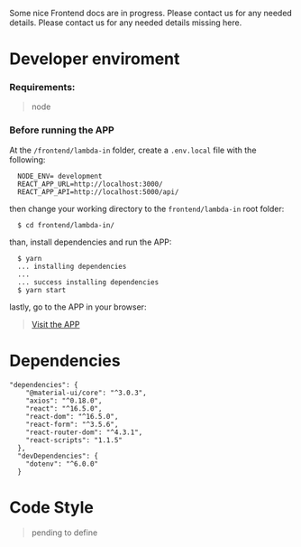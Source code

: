 Some nice Frontend docs are in progress.
Please contact us for any needed details.
Please contact us for any needed details missing here.

# Developer enviroment

### Requirements:

> node

### Before running the APP

At the `/frontend/lambda-in` folder, create a `.env.local` file with the following:

```
  NODE_ENV= development
  REACT_APP_URL=http://localhost:3000/
  REACT_APP_API=http://localhost:5000/api/
```

then change your working directory to the `frontend/lambda-in` root folder:

```
  $ cd frontend/lambda-in/
```

than, install dependencies and run the APP:

```
  $ yarn
  ... installing dependencies
  ...
  ... success installing dependencies
  $ yarn start
```

lastly, go to the APP in your browser:

> [Visit the APP](http://localhost:3000/)

# Dependencies

```
"dependencies": {
    "@material-ui/core": "^3.0.3",
    "axios": "^0.18.0",
    "react": "^16.5.0",
    "react-dom": "^16.5.0",
    "react-form": "^3.5.6",
    "react-router-dom": "^4.3.1",
    "react-scripts": "1.1.5"
  },
  "devDependencies": {
    "dotenv": "^6.0.0"
  }
```

# Code Style

> pending to define
